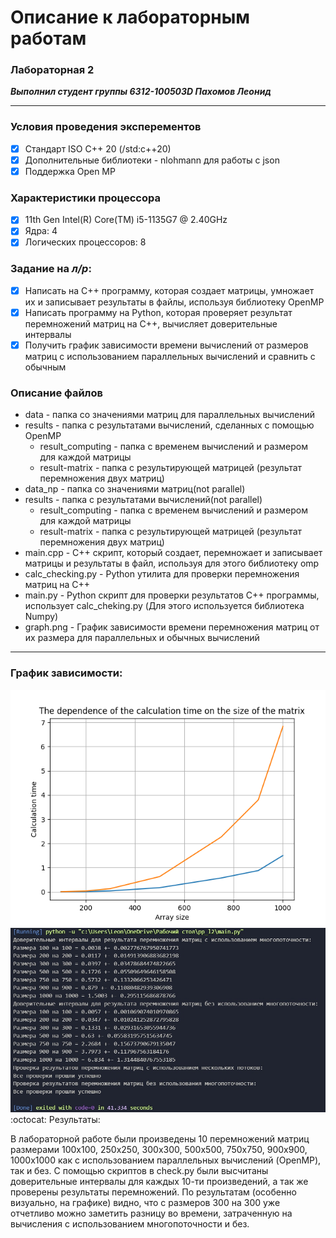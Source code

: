 # Описание к лабораторным работам
### Лабораторная 2
***Выполнил студент группы 6312-100503D Пахомов Леонид***
___

### Условия проведения эксперементов

- [X] Стандарт ISO C++ 20 (/std:c++20)
- [X] Дополнительные библиотеки - nlohmann для работы с json
- [X] Поддержка Open MP

### Характеристики процессора

- [X] 11th Gen Intel(R) Core(TM) i5-1135G7 @ 2.40GHz
- [X] Ядра:	4
- [X] Логических процессоров:	8

### Задание на *л/р*:

- [X] Написать на С++ программу, которая создает матрицы, умножает их и записывает результаты в файлы, используя библиотеку OpenMP
- [X] Написать программу на Python, которая проверяет результат перемножений матриц на C++, вычисляет доверительные интервалы
- [X] Получить график зависимости времени вычислений от размеров матриц с использованием параллельных вычислений и сравнить с обычным

### Описание файлов
+ data - папка со значениями матриц для параллельных вычислений
+ results - папка с результатами вычислений, сделанных с помощью OpenMP
  + result_computing - папка с временем вычислений и размером для каждой матрицы
  + result-matrix - папка с результирующей матрицей (результат перемножения двух матриц)
+ data_np - папка со значениями матриц(not parallel)
+ results - папка с результатами вычислений(not parallel)
  + result_computing - папка с временем вычислений и размером для каждой матрицы
  + result-matrix - папка с результирующей матрицей (результат перемножения двух матриц)
+ main.cpp - С++ скрипт, который создает, перемножает и записывает матрицы и результаты в файл, используя для этого библиотеку omp
+ calc_checking.py - Python утилита для проверки перемножения матриц на C++
+ main.py - Python скрипт для проверки результатов C++ программы, использует calc_cheking.py (Для этого используется библиотека Numpy)
+ graph.png - График зависимости времени перемножения матриц от их размера для параллельных и обычных вычислений
___

### График зависимости:
![graph](graph.png)
![results](py_results.jpg)
:octocat: Результаты:

В лабораторной работе были произведены 10 перемножений матриц размерами 100x100, 250x250, 300x300, 500x500, 750x750, 900x900, 1000x1000 как с использованием параллельных вычислений (OpenMP), так и без. С помощью скриптов в check.py были высчитаны доверительные интервалы для каждых 10-ти произведений, а так же проверены результаты перемножений. По результатам (особенно визуально, на графике) видно, что с размеров 300 на 300 уже отчетливо можно заметить разницу во времени, затраченную на вычисления с использованием многопоточности и без.